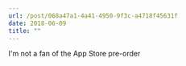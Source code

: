 ```yaml
---
url: /post/068a47a1-4a41-4950-9f3c-a4718f45631f
date: 2018-06-09
title: ""
---
```


I'm not a fan of the App Store pre-order 
